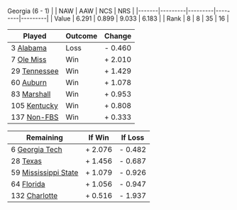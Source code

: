 Georgia (6 - 1)
|       |   NAW   |   AAW   |   NCS   |   NRS   |
|-------|---------|---------|---------|---------|
| Value |   6.291 |   0.899 |   9.033 |   6.183 |
| Rank  |       8 |       8 |      35 |      16 |

| Played                    | Outcome    |  Change  |
|---------------------------|------------|----------|
|   3 [Alabama               ](Alabama.md)| Loss       | -  0.460 |
|   7 [Ole Miss              ](OleMiss.md)| Win        | +  2.010 |
|  29 [Tennessee             ](Tennessee.md)| Win        | +  1.429 |
|  60 [Auburn                ](Auburn.md)| Win        | +  1.078 |
|  83 [Marshall              ](Marshall.md)| Win        | +  0.953 |
| 105 [Kentucky              ](Kentucky.md)| Win        | +  0.808 |
| 137 [Non-FBS               ](NonFBS.md)| Win        | +  0.333 |

| Remaining                 |  If Win  |  If Loss |
|---------------------------|----------|----------|
|   6 [Georgia Tech          ](GeorgiaTech.md)| +  2.076 | -  0.482 |
|  28 [Texas                 ](Texas.md)| +  1.456 | -  0.687 |
|  59 [Mississippi State     ](MississippiState.md)| +  1.079 | -  0.926 |
|  64 [Florida               ](Florida.md)| +  1.056 | -  0.947 |
| 132 [Charlotte             ](Charlotte.md)| +  0.516 | -  1.937 |

